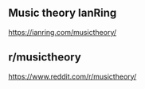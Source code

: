 ## Music theory IanRing
https://ianring.com/musictheory/

## r/musictheory
https://www.reddit.com/r/musictheory/